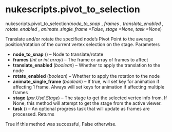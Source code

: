 # nukescripts.pivot_to_selection
nukescripts.pivot_to_selection(_node_to_snap_ , _frames_ , _translate_enabled_ , _rotate_enabled_ , _animate_single_frame =False_, _stage =None_, _task =None_)

Translate and/or rotate the specified node’s Pivot Point to the average position/rotation of the current vertex selection on the stage.
Parameters

  * **node_to_snap** () – Node to translate/rotate
  * **frames** (_int_ _or_ _int array_) – The frame or array of frames to affect
  * **translate_enabled** (_boolean_) – Whether to apply the translation to the node
  * **rotate_enabled** (_boolean_) – Whether to apply the rotation to the node
  * **animate_single_frame** (_boolean_) – If true, will set key for animation if affecting 1 frame. Always will set keys for animation if affecting multiple frames
  * **stage** (_pxr.Usd.Stage_) – The stage to get the selected vertex info from. If None, this method will attempt to get the stage from the active viewer.
  * **task** () – An optional progress task that will update as frames are processed.
Returns

True if this method was successful, False otherwise.